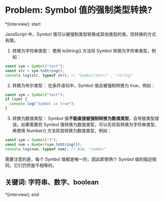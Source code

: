 # Problem: Symbol 值的强制类型转换?

*[interview]: start

JavaScript 中，Symbol 值可以被强制类型转换成其他类型的值，但转换的方式有限。

1. 转换为字符串类型：
使用 toString() 方法将 Symbol 转换为字符串类型，例如：
```js
const sym = Symbol("test");
const str = sym.toString();
console.log(str, typeof str); // "Symbol(test)" , "string"
```

2. 转换为布尔类型：
在条件语句中，Symbol 值会被强制转换为 true，例如：
```js
const sym = Symbol("test");
if (sym) {
  console.log("Symbol is true");
}
```

3. 转换为数值类型：
Symbol 值**不能直接被强制转换为数值类型**，会导致类型错误。如果需要将 Symbol 值转换为数值类型，可以先将其转换为字符串类型，再使用 Number() 方法将其转换为数值类型，例如：
```js
const sym = Symbol("3");
const num = Number(sym.toString());
console.log(num, typeof num); // NaN, "number"
```
需要注意的是，每个 Symbol 值都是唯一的，因此即使两个 Symbol 值的描述相同，它们仍然是不相等的。

## 关键词: 字符串、数字、boolean
*[interview]: end
